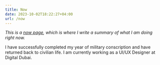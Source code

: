 ```yaml
---
title: Now
date: 2023-10-02T18:22:27+04:00
url: /now
---
```


*This is a [now page](https://nownownow.com/about), which is where I write a
summary of what I am doing right now.*

I have successfully completed my year of military conscription and have returned back to civilian life. I am currently working as a UI/UX Designer at Digital Dubai.
